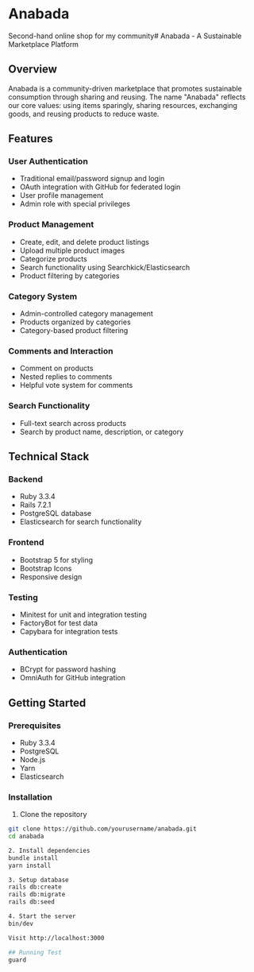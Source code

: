 # Anabada
Second-hand online shop for my community# Anabada - A Sustainable Marketplace Platform

## Overview
Anabada is a community-driven marketplace that promotes sustainable consumption through sharing and reusing. The name "Anabada" reflects our core values: using items sparingly, sharing resources, exchanging goods, and reusing products to reduce waste.

## Features

### User Authentication
- Traditional email/password signup and login
- OAuth integration with GitHub for federated login
- User profile management
- Admin role with special privileges

### Product Management
- Create, edit, and delete product listings
- Upload multiple product images
- Categorize products
- Search functionality using Searchkick/Elasticsearch
- Product filtering by categories

### Category System
- Admin-controlled category management
- Products organized by categories
- Category-based product filtering

### Comments and Interaction
- Comment on products
- Nested replies to comments
- Helpful vote system for comments

### Search Functionality
- Full-text search across products
- Search by product name, description, or category

## Technical Stack

### Backend
- Ruby 3.3.4
- Rails 7.2.1
- PostgreSQL database
- Elasticsearch for search functionality

### Frontend
- Bootstrap 5 for styling
- Bootstrap Icons
- Responsive design

### Testing
- Minitest for unit and integration testing
- FactoryBot for test data
- Capybara for integration tests

### Authentication
- BCrypt for password hashing
- OmniAuth for GitHub integration

## Getting Started

### Prerequisites
- Ruby 3.3.4
- PostgreSQL
- Node.js
- Yarn
- Elasticsearch

### Installation
1. Clone the repository
```bash
git clone https://github.com/yourusername/anabada.git
cd anabada

2. Install dependencies
bundle install
yarn install

3. Setup database
rails db:create
rails db:migrate
rails db:seed

4. Start the server
bin/dev

Visit http://localhost:3000

## Running Test
guard